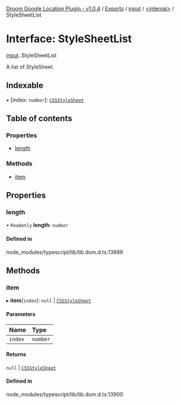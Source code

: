 [Droom Google Location Plugin - v1.0.4](../README.md) / [Exports](../modules.md) / [input](../modules/input.md) / [<internal\>](../modules/input._internal_.md) / StyleSheetList

# Interface: StyleSheetList

[input](../modules/input.md).[<internal>](../modules/input._internal_.md).StyleSheetList

A list of StyleSheet.

## Indexable

▪ [index: `number`]: [`CSSStyleSheet`](../modules/input._internal_.md#cssstylesheet)

## Table of contents

### Properties

- [length](input._internal_.StyleSheetList.md#length)

### Methods

- [item](input._internal_.StyleSheetList.md#item)

## Properties

### length

• `Readonly` **length**: `number`

#### Defined in

node_modules/typescript/lib/lib.dom.d.ts:13899

## Methods

### item

▸ **item**(`index`): ``null`` \| [`CSSStyleSheet`](../modules/input._internal_.md#cssstylesheet)

#### Parameters

| Name | Type |
| :------ | :------ |
| `index` | `number` |

#### Returns

``null`` \| [`CSSStyleSheet`](../modules/input._internal_.md#cssstylesheet)

#### Defined in

node_modules/typescript/lib/lib.dom.d.ts:13900
